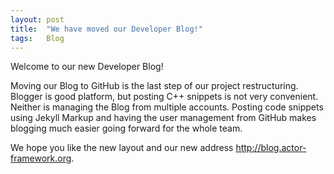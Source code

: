 ```yaml
---
layout: post
title:  "We have moved our Developer Blog!"
tags:   Blog
---
```


Welcome to our new Developer Blog!

Moving our Blog to GitHub is the last step of our project restructuring.
Blogger is good platform, but posting C++ snippets is not very convenient.
Neither is managing the Blog from multiple accounts. Posting code snippets
using Jekyll Markup and having the user management from GitHub makes blogging
much easier going forward for the whole team.

We hope you like the new layout and our new address
<http://blog.actor-framework.org>.
